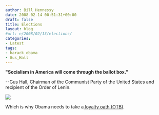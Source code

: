 ```yaml
---
author: Bill Hennessy
date: 2008-02-14 00:51:31+00:00
draft: false
title: Elections
layout: blog
#url: e/2008/02/13/elections/
categories:
- Latest
tags:
- barack_obama
- Gus_Hall
---
```


**"Socialism in America will come through the ballot box."**

 

--Gus Hall, Chairman of the Communist Party of the United States and recipient of the Order of Lenin.

 

![](https://msnbcmedia4.msn.com/j/getty/gyi0051404833.hmedium.jpg)


 

Which is why Obama needs to take a[ loyalty oath (OTB)](https://www.outsidethebeltway.com/archives/2008/02/obama_che_guevara_flag_scandal/).
